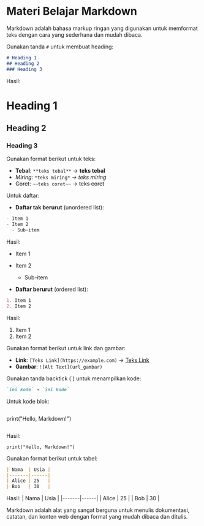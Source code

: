 # Materi Belajar Markdown

Markdown adalah bahasa markup ringan yang digunakan untuk memformat teks dengan cara yang sederhana dan mudah dibaca.

Gunakan tanda `#` untuk membuat heading:
```markdown
# Heading 1
## Heading 2
### Heading 3
```
Hasil:
# Heading 1
## Heading 2
### Heading 3

Gunakan format berikut untuk teks:
- **Tebal**: `**teks tebal**` → **teks tebal**
- *Miring*: `*teks miring*` → *teks miring*
- ~~Coret~~: `~~teks coret~~` → ~~teks coret~~

Untuk daftar:
- **Daftar tak berurut** (unordered list):
```markdown
- Item 1
- Item 2
  - Sub-item
```
Hasil:
- Item 1
- Item 2
  - Sub-item

- **Daftar berurut** (ordered list):
```markdown
1. Item 1
2. Item 2
```
Hasil:
1. Item 1
2. Item 2

Gunakan format berikut untuk link dan gambar:
- **Link**: `[Teks Link](https://example.com)` → [Teks Link](https://example.com)
- **Gambar**: `![Alt Text](url_gambar)`

Gunakan tanda backtick (`) untuk menampilkan kode:
```markdown
`ini kode` → `ini kode`
```
Untuk kode blok:
```markdown
```
print("Hello, Markdown!")
```
```
Hasil:
```
print("Hello, Markdown!")
```

Gunakan format berikut untuk tabel:
```markdown
| Nama  | Usia |
|-------|------|
| Alice | 25   |
| Bob   | 30   |
```
Hasil:
| Nama  | Usia |
|-------|------|
| Alice | 25   |
| Bob   | 30   |

Markdown adalah alat yang sangat berguna untuk menulis dokumentasi, catatan, dan konten web dengan format yang mudah dibaca dan ditulis.
